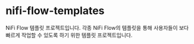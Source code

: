 # nifi-flow-templates
NiFi Flow 템플릿 프로젝트입니다. 각종 NiFi Flow의 템플릿을 통해 사용자들이 보다 빠르게 작업할 수 있도록 하기 위한 템플릿 프로젝트입니다.
